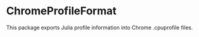 # ChromeProfileFormat

This package exports Julia profile information into Chrome .cpuprofile files.
